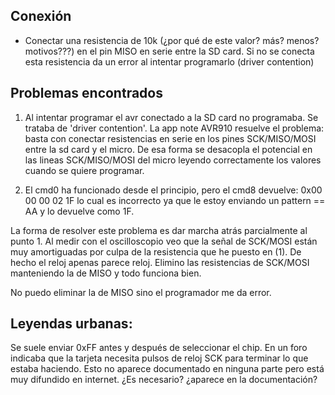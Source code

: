 ## Conexión
+ Conectar una resistencia de 10k (¿por qué de este valor? más? menos? motivos???)
en el pin MISO en serie entre la SD card. Si no se conecta esta resistencia da
un error al intentar programarlo (driver contention)


## Problemas encontrados
1. Al intentar programar el avr conectado a la SD card no programaba. Se
 trataba de 'driver contention'. La app note AVR910 resuelve el
 problema: basta con conectar resistencias en serie en los pines
 SCK/MISO/MOSI entre la sd card y el micro. De esa forma se desacopla el
 potencial en las lineas SCK/MISO/MOSI del micro leyendo correctamente
 los valores cuando se quiere programar.

2. El cmd0 ha funcionado desde el principio, pero el cmd8 devuelve:
	0x00 00 00 02 1F
 lo cual es incorrecto ya que le estoy enviando un pattern == AA y lo
 devuelve como 1F.

 La forma de resolver este problema es dar marcha atrás parcialmente al 
 punto 1. Al medir con el oscilloscopio veo que la señal de SCK/MOSI
 están muy amortiguadas por culpa de la resistencia que he puesto en
 (1). De hecho el reloj apenas parece reloj. Elimino las resistencias de
 SCK/MOSI manteniendo la de MISO y todo funciona bien.

 No puedo eliminar la de MISO sino el programador me da error.



## Leyendas urbanas:
Se suele enviar 0xFF antes y después de seleccionar el chip. En un
foro indicaba que la tarjeta necesita pulsos de reloj SCK para
terminar lo que estaba haciendo. Esto no aparece documentado en
ninguna parte pero está muy difundido en internet. ¿Es necesario?
¿aparece en la documentación?

